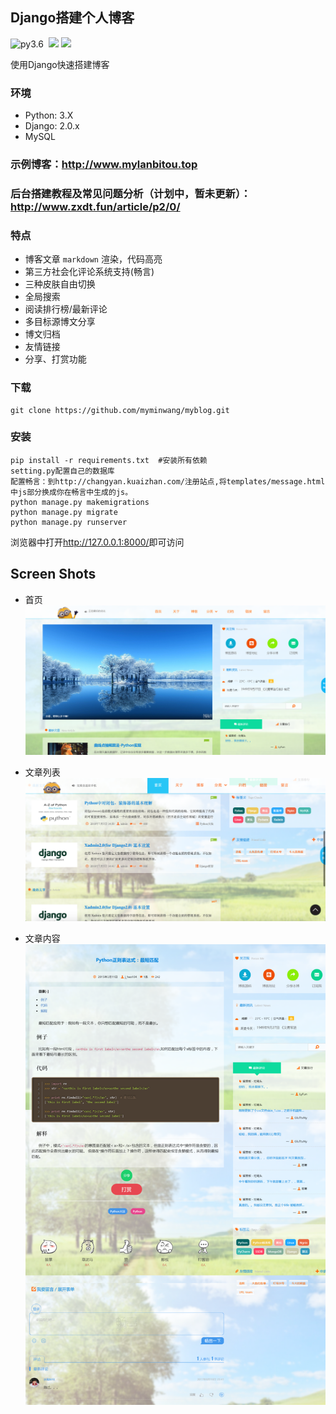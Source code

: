 ## Django搭建个人博客
![py3.6](https://img.shields.io/badge/Python-3.6-brightgreen.svg) 
  [![](https://img.shields.io/badge/Django-2.0-brightgreen.svg)]()
[![](https://img.shields.io/badge/Powered%20by-@问道编程-blue.svg)](http://www.cnblogs.com/wendaobiancheng/)

使用Django快速搭建博客
### 环境
* Python: 3.X
* Django: 2.0.x
* MySQL

### 示例博客：<http://www.mylanbitou.top>
### 后台搭建教程及常见问题分析（计划中，暂未更新）：<http://www.zxdt.fun/article/p2/0/>

### 特点

* 博客文章 `markdown` 渲染，代码高亮
* 第三方社会化评论系统支持(畅言)
* 三种皮肤自由切换
* 全局搜索
* 阅读排行榜/最新评论
* 多目标源博文分享
* 博文归档
* 友情链接
* 分享、打赏功能

### 下载
```
git clone https://github.com/myminwang/myblog.git
```

### 安装
```
pip install -r requirements.txt  #安装所有依赖
setting.py配置自己的数据库
配置畅言：到http://changyan.kuaizhan.com/注册站点,将templates/message.html中js部分换成你在畅言中生成的js。
python manage.py makemigrations
python manage.py migrate
python manage.py runserver
```

浏览器中打开<http://127.0.0.1:8000/>即可访问

## Screen Shots

* 首页
![首页](image/image1.png)

* 文章列表
![文章列表](image/image2.png)

* 文章内容
![文章内容](image/image3.png)
